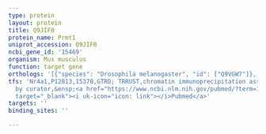 ```yaml
---
type: protein
layout: protein
title: Q9JIF0
protein_name: Prmt1
uniprot_accession: Q9JIF0
ncbi_gene_id: '15469'
organism: Mus musculus
function: target gene
orthologs: '[{"species": "Drosophila melanogaster", "id": ["Q9VGW7"]}, {"species": "Caenorhabditis elegans", "id": ["Q9U2X0"]}, {"species": "Homo sapiens", "id": ["<a href=\"/protein/q99873\">Q99873</a>"]}, {"species": "Rattus norvegicus", "id": ["Q63009", "A0A0G2K9I8"]}, {"species": "Saccharomyces cerevisiae", "id": ["<a href=\"/protein/p38074\">P38074</a>"]}]'
tfs: 'Nr4a1,P12813,15370,GTRD; TRRUST,chromatin immunoprecipitation assay; inferred
  by curator,&ensp;<a href="https://www.ncbi.nlm.nih.gov/pubmed/?term=19095693%5Buid%5D+OR+27924024%5Buid%5D+OR+29087512%5Buid%5D"
  target="_blank"><i uk-icon="icon: link"></i>Pubmed</a>'
targets: ''
binding_sites: ''

---
```

